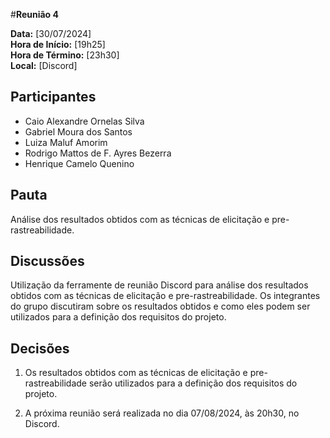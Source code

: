 #__Reunião 4__

**Data:** [30/07/2024]<br />
**Hora de Início:** [19h25]<br />
**Hora de Término:** [23h30]<br />
**Local:** [Discord]<br />

## Participantes

- Caio Alexandre Ornelas Silva
- Gabriel Moura dos Santos
- Luiza Maluf Amorim
- Rodrigo Mattos de F. Ayres Bezerra
- Henrique Camelo Quenino

## Pauta

Análise dos resultados obtidos com as técnicas de elicitação e pre-rastreabilidade.

## Discussões

Utilização da ferramente de reunião Discord para análise dos resultados obtidos com as técnicas de elicitação e pre-rastreabilidade. Os integrantes do grupo discutiram sobre os resultados obtidos e como eles podem ser utilizados para a definição dos requisitos do projeto.


## Decisões

1. Os resultados obtidos com as técnicas de elicitação e pre-rastreabilidade serão utilizados para a definição dos requisitos do projeto.

2. A próxima reunião será realizada no dia 07/08/2024, às 20h30, no Discord.
